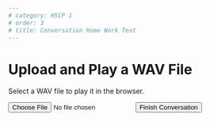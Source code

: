 ```yaml
---
# category: HSCP 1
# order: 3
# title: Conversation Home Work Test
---
```

<script src="{{ site.baseurl }}/scripts/track.js"></script>
<h1>Upload and Play a WAV File</h1>
<p>Select a WAV file to play it in the browser.</p>
<input type="file" id="fileInput" accept=".wav">
<audio id="audioPlayer" controls style="display: none;"></audio>
<button id="conversation-saveButton">Finish Conversation</button>
<script>
tracker();
</script>
<script src="{{ site.baseurl }}/scripts/test.js"></script>
<div id="tracker"></div>

